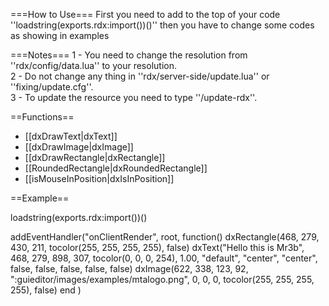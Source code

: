 ===How to Use===
First you need to add to the top of your code ''loadstring(exports.rdx:import())()'' then you have to change some codes as showing in examples

===Notes===
1 - You need to change the resolution from ''rdx/config/data.lua'' to your resolution.<br>
2 - Do not change any thing in ''rdx/server-side/update.lua'' or ''fixing/update.cfg''.<br>
3 - To update the resource you need to type ''/update-rdx''.<br>

==Functions==
* [[dxDrawText|dxText]]
* [[dxDrawImage|dxImage]]
* [[dxDrawRectangle|dxRectangle]]
* [[RoundedRectangle|dxRoundedRectangle]]
* [[isMouseInPosition|dxIsInPosition]]

==Example==  
<section show="true" name="Client" class="client">
<syntaxhighlight lang="lua">
loadstring(exports.rdx:import())()

addEventHandler("onClientRender", root,
    function()
        dxRectangle(468, 279, 430, 211, tocolor(255, 255, 255, 255), false)
        dxText("Hello this is Mr3b", 468, 279, 898, 307, tocolor(0, 0, 0, 254), 1.00, "default", "center", "center", false, false, false, false, false)
        dxImage(622, 338, 123, 92, ":guieditor/images/examples/mtalogo.png", 0, 0, 0, tocolor(255, 255, 255, 255), false)
    end
)
</syntaxhighlight>
</section>
